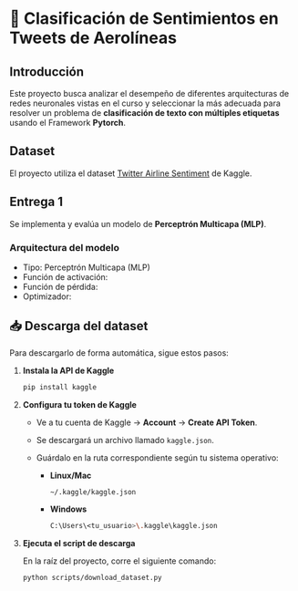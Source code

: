 # 🧠 Clasificación de Sentimientos en Tweets de Aerolíneas

## Introducción
Este proyecto busca analizar el desempeño de diferentes arquitecturas de redes neuronales vistas en el curso y seleccionar la más adecuada para resolver un problema de **clasificación de texto con múltiples etiquetas** usando el Framework **Pytorch**.  

## Dataset
El proyecto utiliza el dataset [Twitter Airline Sentiment](https://www.kaggle.com/datasets/crowdflower/twitter-airline-sentiment) de Kaggle.


## Entrega 1
Se implementa y evalúa un modelo de **Perceptrón Multicapa (MLP)**.
   ### Arquitectura del modelo
   - Tipo: Perceptrón Multicapa (MLP)
   - Función de activación: 
   - Función de pérdida: 
   - Optimizador: 

<!-- ## Código
(Incluir snippet del modelo en Keras)

## Resultados
(Tablas/gráficas de accuracy, precisión, recall, F1)

## Conclusiones
(Breve análisis de resultados y próximos pasos) -->

## 📥 Descarga del dataset

Para descargarlo de forma automática, sigue estos pasos:

1. **Instala la API de Kaggle**
   ```bash
   pip install kaggle

2. **Configura tu token de Kaggle**

   - Ve a tu cuenta de Kaggle → **Account** → **Create API Token**.  
   - Se descargará un archivo llamado `kaggle.json`.  
   - Guárdalo en la ruta correspondiente según tu sistema operativo:

     - **Linux/Mac**  
       ```bash
       ~/.kaggle/kaggle.json
       ```

     - **Windows**  
       ```bash
       C:\Users\<tu_usuario>\.kaggle\kaggle.json
       ```

3. **Ejecuta el script de descarga**

   En la raíz del proyecto, corre el siguiente comando:

   ```bash
   python scripts/download_dataset.py
